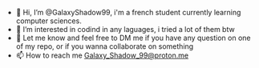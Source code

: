 - 👋 Hi, I’m @GalaxyShadow99, i'm a french student currently learning computer sciences.
- 👀 I’m interested in codind in any laguages, i tried a lot of them btw
- 💞️ Let me know and feel free to DM me if you have any question on one of my repo, or if you wanna collaborate on something
- 📫 How to reach me Galaxy_Shadow_99@proton.me



<!---
GalaxyShadow99/GalaxyShadow99 is a ✨ special ✨ repository because its `README.md` (this file) appears on your GitHub profile.
You can click the Preview link to take a look at your changes.
--->
